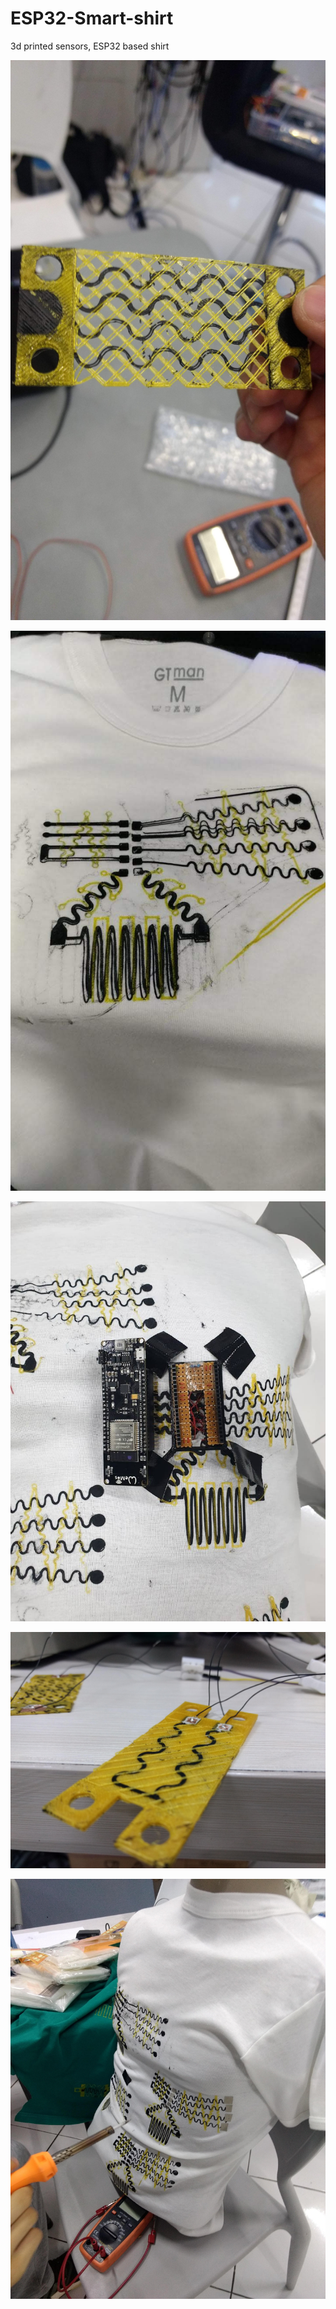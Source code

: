 # ESP32-Smart-shirt
3d printed sensors, ESP32 based shirt


![Custom Sensor](https://github.com/vian3072/ESP32-Smart-shirt/blob/main/images/IMG-20191007-WA0027.jpeg)

![](https://github.com/vian3072/ESP32-Smart-shirt/blob/main/images/IMG-20191017-WA0013.jpg)

![](https://github.com/vian3072/ESP32-Smart-shirt/blob/main/images/IMG-20191019-WA0011.jpg)

![](https://github.com/vian3072/ESP32-Smart-shirt/blob/main/images/IMG_20191010_204905904.jpg)

![](https://github.com/vian3072/ESP32-Smart-shirt/blob/main/images/IMG_20191019_170908446.jpg)
